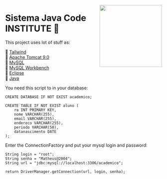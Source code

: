 <img height="200px"  align="right" align="top" src="https://github.com/matheusbanqueiro/Sistema-Academico/assets/101984947/97842e28-8925-4437-b326-357565ad76b4"></a>

# Sistema Java Code INSTITUTE 🏫

This project uses lot of stuff as:

 📌 [Tailwind](https://tailwindcss.com/) </br>
 📌 [Apache Tomcat 9.0](https://tomcat.apache.org/) </br>
 📌 [MySQL](https://www.mysql.com/) </br>
 📌 [MySQL Workbench](https://www.mysql.com/products/workbench/) </br>
 📌 [Eclipse](https://eclipseide.org/) </br>
 📌 [Java](https://docs.oracle.com/en/java/) </br>

You need this script to in your database:
```
CREATE DATABASE IF NOT EXIST academico;

CREATE TABLE IF NOT EXIST aluno (
    ra INT PRIMARY KEY,
    nome VARCHAR(255),
    email VARCHAR(255),
    endereco VARCHAR(255),
    periodo VARCHAR(50),
    datanascimento DATE
);
```
Enter the ConnectionFactory and put your mysql login and password:
```
String login = "root";
String senha = "Matheus@2004";
String url = "jdbc:mysql://localhost:3306/academico";

return DriverManager.getConnection(url, login, senha);
```

